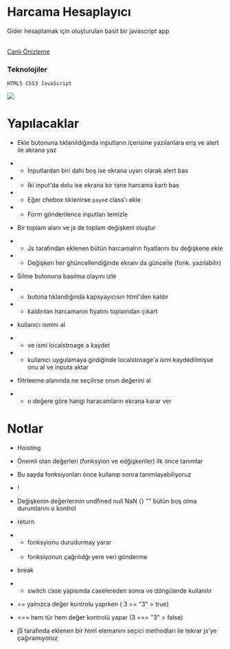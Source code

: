 <h1>Harcama Hesaplayıcı</h1>
Gider hesaplamak için oluşturulan basit bir javascript app

<br>
<br>

[Canlı Önizleme](https://harcama-hesaplama.netlify.app/)

<h3>Teknolojiler</h3>

````
HTML5 CSS3 JavaScript
````

<img src="https://user-images.githubusercontent.com/109925130/225165997-6d724194-4fef-4439-8257-40e84ffaa2db.gif"/>


# Yapılacaklar

- Ekle butonuna tıklanıldığında inputların içerisine yazılanlara eriş ve alert ile akrana yaz
- - İnputlardan biri dahi boş ise ekrana uyarı olarak alert bas
- - İki input'da dolu ise ekrana bir tane harcama kartı bas
- - Eğer chebox tiklenirse `payed` class'ı ekle
- - Form gönderilence inputları temizle

- Bir toplam alanı ve js de toplam değişkeni oluştur
- - Js tarafından eklenen bütün harcamalrın fiyatlarını bu değişkene ekle
- - Değişken her ghüncellendiğinde ekranı da güncelle (fonk. yazılabilir)

- Silme butonuna basılma olayını izle
- - butona tıklandığında kapsyayıcısın html'den kaldır
- - kaldırılan harcamanın fiyatını toplamdan çıkart

- kullanıcı ismini al
- - ve ismi localstroage a kaydet
- - kullanıcı uygulamaya girdiğinde localstroage'a ismi kaydedilmişse onu al ve inputa aktar

- filtrleeme alanında ne seçilirse onun değerini al
- - o değere göre hangi haracamların ekrana karar ver

# Notlar

- Hoisting
- Önemli olan değerleri (fonksyion ve edğişkenler) ilk önce tanımlar
- Bu sayda fonksiyonları önce kullanıp sonra tanımlayabiliyoruz

- !
- Değişkenin değerlerinin undfined null NaN {} "" bütün boş olma durumlarını o kontrol

- return
- - fonksyionu durudurmay yarar
- - fonksiyonun çağrılıdğı yere veri gönderme

- break
- - switch case yapısında caselereden sonra ve döngülerde kullanılır

- == yalnızca değer kontrolu yaprken ( 3 == "3" > true)
- === hem tür hem değer kontrolü yapar (3 === "3" > false)

- jS tarafında eklenen bir html elemanını seçici methodları ile tekrar js'ye çağıramıyoruz



